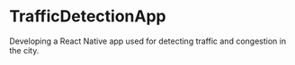 # TrafficDetectionApp
Developing a React Native app used for detecting traffic and congestion in the city. 
